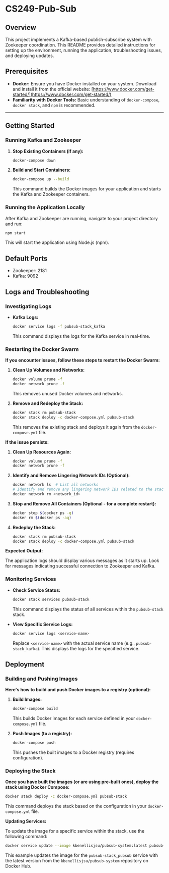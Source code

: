 # CS249-Pub-Sub

## Overview

This project implements a Kafka-based publish-subscribe system with Zookeeper coordination. This README provides detailed instructions for setting up the environment, running the application, troubleshooting issues, and deploying updates.

## Prerequisites

- **Docker:** Ensure you have Docker installed on your system. Download and install it from the official website: [https://www.docker.com/get-started/](https://www.docker.com/get-started/)
- **Familiarity with Docker Tools:** Basic understanding of `docker-compose`, `docker stack`, and `npm` is recommended.

---

## Getting Started

### Running Kafka and Zookeeper

1. **Stop Existing Containers (if any):**

   ```bash
   docker-compose down
   ```

2. **Build and Start Containers:**
   ```bash
   docker-compose up --build
   ```
   This command builds the Docker images for your application and starts the Kafka and Zookeeper containers.

### Running the Application Locally

After Kafka and Zookeeper are running, navigate to your project directory and run:

```bash
npm start
```

This will start the application using Node.js (npm).

## Default Ports

- Zookeeper: 2181
- Kafka: 9092

## Logs and Troubleshooting

### Investigating Logs

- **Kafka Logs:**
  ```bash
  docker service logs -f pubsub-stack_kafka
  ```
  This command displays the logs for the Kafka service in real-time.

### Restarting the Docker Swarm

**If you encounter issues, follow these steps to restart the Docker Swarm:**

1. **Clean Up Volumes and Networks:**

   ```bash
   docker volume prune -f
   docker network prune -f
   ```

   This removes unused Docker volumes and networks.

2. **Remove and Redeploy the Stack:**
   ```bash
   docker stack rm pubsub-stack
   docker stack deploy -c docker-compose.yml pubsub-stack
   ```
   This removes the existing stack and deploys it again from the `docker-compose.yml` file.

**If the issue persists:**

1. **Clean Up Resources Again:**

   ```bash
   docker volume prune -f
   docker network prune -f
   ```

2. **Identify and Remove Lingering Network IDs (Optional):**

   ```bash
   docker network ls  # List all networks
   # Identify and remove any lingering network IDs related to the stack
   docker network rm <network_id>
   ```

3. **Stop and Remove All Containers (Optional - for a complete restart):**

   ```bash
   docker stop $(docker ps -q)
   docker rm $(docker ps -aq)
   ```

4. **Redeploy the Stack:**
   ```bash
   docker stack rm pubsub-stack
   docker stack deploy -c docker-compose.yml pubsub-stack
   ```

**Expected Output:**

The application logs should display various messages as it starts up. Look for messages indicating successful connection to Zookeeper and Kafka.

### Monitoring Services

- **Check Service Status:**

  ```bash
  docker stack services pubsub-stack
  ```

  This command displays the status of all services within the `pubsub-stack` stack.

- **View Specific Service Logs:**
  ```bash
  docker service logs <service-name>
  ```
  Replace `<service-name>` with the actual service name (e.g., `pubsub-stack_kafka`). This displays the logs for the specified service.

## Deployment

### Building and Pushing Images

**Here's how to build and push Docker images to a registry (optional):**

1. **Build Images:**

   ```bash
   docker-compose build
   ```

   This builds Docker images for each service defined in your `docker-compose.yml` file.

2. **Push Images (to a registry):**
   ```bash
   docker-compose push
   ```
   This pushes the built images to a Docker registry (requires configuration).

### Deploying the Stack

**Once you have built the images (or are using pre-built ones), deploy the stack using Docker Compose:**

```bash
docker stack deploy -c docker-compose.yml pubsub-stack
```

This command deploys the stack based on the configuration in your `docker-compose.yml` file.

**Updating Services:**

To update the image for a specific service within the stack, use the following command:

```bash
docker service update --image kbenellisjsu/pubsub-system:latest pubsub-stack_pubsub
```

This example updates the image for the `pubsub-stack_pubsub` service with the latest version from the `kbenellisjsu/pubsub-system` repository on Docker Hub.
